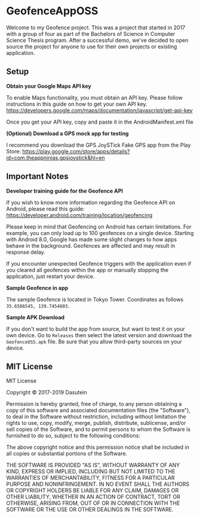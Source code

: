# GeofenceAppOSS

Welcome to my Geofence project. This was a project that started in 2017 with a group of four as part of the Bachelors of Science in Computer Science Thesis program. After a successful demo, we've decided to open source the project for anyone to use for their own projects or existing application.

## Setup

**Obtain your Google Maps API key**

To enable Maps functionality, you must obtain an API key. Please follow instructions in this guide on how to get your own API key. https://developers.google.com/maps/documentation/javascript/get-api-key

Once you get your API key, copy and paste it in the AndroidManifest.xml file

**(Optional) Download a GPS mock app for testing**

I recommend you download the GPS JoySTick Fake GPS app from the Play Store: https://play.google.com/store/apps/details?id=com.theappninjas.gpsjoystick&hl=en

## Important Notes

**Developer training guide for the Geofence API**

If you wish to know more information regarding the Geofence API on Android, please read this guide: https://developer.android.com/training/location/geofencing

Please keep in mind that Geofencing on Android has certain limitations. For example, you can only load up to 100 geofences on a single device. Starting with Android 8.0, Google has made some slight changes to how apps behave in the background. Geofences are affected and may result in response delay. 

If you encounter unexpected Geofence triggers with the application even if you cleared all geofences within the app or manually stopping the application, just restart your device.

**Sample Geofence in app**

The sample Geofence is located in Tokyo Tower. Coordinates as follows `35.6586545, 139.7454603`.

**Sample APK Download**

If you don't want to build the app from source, but want to test it on your own device. Go to `Releases` then select the latest version and download the `GeofenceOSS.apk` file. Be sure that you allow third-party sources on your device. 

## MIT License

MIT License

Copyright © 2017-2019 Dasutein

Permission is hereby granted, free of charge, to any person obtaining a copy of this software and 
associated  documentation  files  (the  "Software"),  to  deal  in  the  Software  without restriction,  including without limitation the rights to use, copy, modify, merge, publish, distribute, sublicense, and/or sell copies of the Software, and to permit persons to whom the Software is furnished to do so, subject to the following conditions:

The above copyright notice and this permission notice shall be included in all copies or substantial 
portions of the Software.

THE SOFTWARE IS PROVIDED "AS IS", WITHOUT WARRANTY OF ANY KIND, EXPRESS OR IMPLIED, INCLUDING BUT NOT LIMITED TO THE WARRANTIES OF MERCHANTABILITY, FITNESS FOR A PARTICULAR PURPOSE AND NONINFRINGEMENT. IN NO EVENT SHALL THE AUTHORS OR COPYRIGHT HOLDERS BE LIABLE FOR ANY CLAIM, DAMAGES OR OTHER LIABILITY, WHETHER IN AN ACTION OF CONTRACT, TORT OR OTHERWISE, ARISING FROM,
OUT OF OR IN CONNECTION WITH THE SOFTWARE OR THE USE OR OTHER DEALINGS IN THE SOFTWARE.
